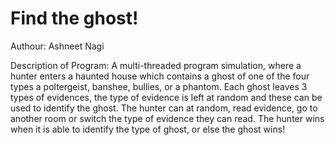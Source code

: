 # Find the ghost!
Authour: Ashneet Nagi

Description of Program: A multi-threaded program simulation, where a hunter enters a haunted house which contains a ghost of one of the four types a
                        poltergeist, banshee, bullies, or a phantom. Each ghost leaves 3 types of evidences, the type of evidence is left at random and these
                        can be used to identify the ghost. The hunter can at random, read evidence, go to another room or switch the type of evidence they can read. 
                        The hunter wins when it is able to identify the type of ghost, or else the ghost wins!
